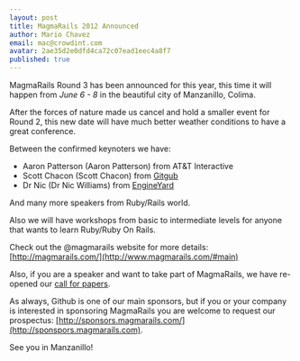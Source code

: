 ```yaml
---
layout: post
title: MagmaRails 2012 Announced
author: Mario Chavez
email: mac@crowdint.com
avatar: 2ae35d2e0dfd4ca72c07ead1eec4a8f7
published: true
---
```


MagmaRails Round 3 has been announced for this year, this time it will happen
from *June 6 - 8* in the beautiful city of Manzanillo, Colima.

After the forces of nature made us cancel and hold a smaller event for
Round 2, this new date will have much better weather conditions
to have a great conference.

Between the confirmed keynoters we have:

- Aaron Patterson (Aaron Patterson) from AT&T Interactive
- Scott Chacon (Scott Chacon) from [Gitgub](http://www.github.com)
- Dr Nic (Dr Nic Williams) from [EngineYard](http://www.engineyard.com)

And many more speakers from Ruby/Rails world.

Also we will have workshops from basic to intermediate levels for anyone
that wants to learn Ruby/Ruby On Rails.

Check out the @magmarails website for more
details: [http://magmarails.com/](http://www.magmarails.com/#main)

Also, if you are a speaker and want to take part of MagmaRails, we have re-opened
our [call for papers](http://www.magmarails.com/#cfp).

As always, Github is one of our main sponsors, but if you or your company is
interested in sponsoring MagmaRails you are welcome to request our
prospectus: [http://sponsors.magmarails.com/](http://sponspors.magmarails.com).

See you in Manzanillo!
